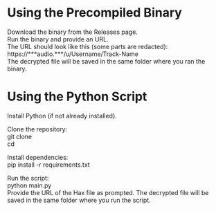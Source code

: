 # Using the Precompiled Binary
Download the binary from the Releases page.  
Run the binary and provide an URL.  
The URL should look like this (some parts are redacted):
https://\*\*\*audio.\*\*\*/u/Username/Track-Name  
The decrypted file will be saved in the same folder where you ran the binary.

# Using the Python Script
Install Python (if not already installed).

Clone the repository:  
git clone <repository-url>  
cd <repository-folder>  

Install dependencies:  
pip install -r requirements.txt  

Run the script:  
python main.py  
Provide the URL of the Hax file as prompted. The decrypted file will be saved in the same folder where you run the script.  
